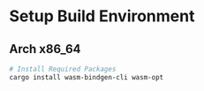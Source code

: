 # Setup Build Environment

## Arch x86_64

```bash
# Install Required Packages
cargo install wasm-bindgen-cli wasm-opt
```
